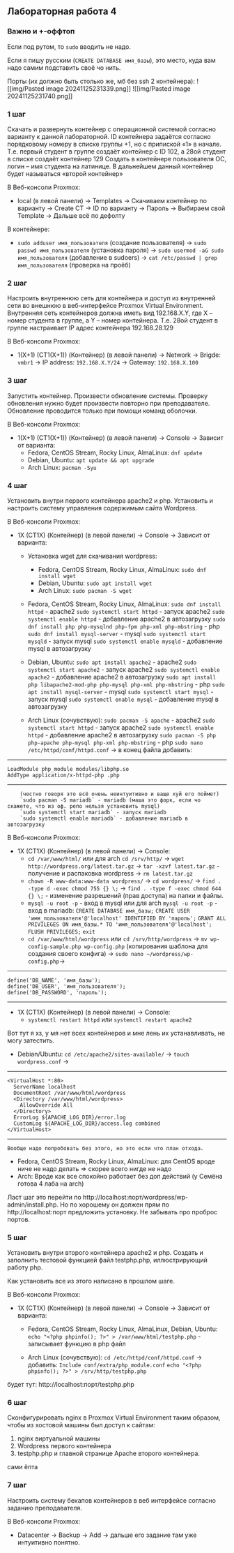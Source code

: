 ## Лабораторная работа 4

### Важно и +-оффтоп

Если под рутом, то `sudo` вводить не надо.

Если я пишу русским (`CREATE DATABASE имя_базы`), это место, куда вам надо самим подставить своё чо нить.

Порты (их должно быть столько же, мб без ssh 2 контейнера):
![[img/Pasted image 20241125231339.png]]
![[img/Pasted image 20241125231740.png]]
### 1 шаг

Скачать и развернуть контейнер с операционной системой согласно варианту к данной лабораторной. ID контейнера задаётся согласно порядковому номеру в списке группы +1, но с припиской «1» в начале. Т.е. первый студент в группе создаёт контейнер с ID 102, а 28ой студент в списке создаёт контейнер 129 Создать в контейнере пользователя ОС, логин – имя студента на латинице. В дальнейшем данный контейнер будет называться «второй контейнер»

В Веб-консоли Proxmox: 
- local (в левой панели) -> Templates -> Скачиваем контейнер по варианту -> Create CT -> ID по варианту -> Пароль -> Выбираем свой Template -> Дальше всё по дефолту

В контейнере:
- `sudo adduser имя_пользователя` (создание пользователя) -> `sudo passwd имя_пользователя` (установка пароля) -> `sudo usermod -aG sudo имя_пользователя` (добавление в sudoers) -> `cat /etc/passwd | grep имя_пользователя` (проверка на проёб)

### 2 шаг

Настроить внутреннюю сеть для контейнера и доступ из внутренней сети во внешнюю в веб-интерфейсе Proxmox Virtual Environment. Внутренняя сеть контейнеров должна иметь вид 192.168.X.Y, где X – номер студента в группе, а Y – номер контейнера. Т.е. 28ой студент в группе настраивает IP адрес контейнера 192.168.28.129

В Веб-консоли Proxmox:
- 1(X+1) (CT1(X+1)) (Контейнер) (в левой панели) -> Network -> Brigde: `vmbr1` -> IP address: `192.168.X.Y/24` -> Gateway: `192.168.X.100`

### 3 шаг 

Запустить контейнер. Произвести обновление системы. Проверку обновления нужно будет произвести повторно при преподавателе. Обновление проводится только при помощи команд оболочки.

В Веб-консоли Proxmox: 
- 1(X+1) (CT1(X+1)) (Контейнер) (в левой панели) -> Console -> Зависит от варианта:
	- Fedora, CentOS Stream, Rocky Linux, AlmaLinux: `dnf update`
	- Debian, Ubuntu: `apt update && apt upgrade`
	- Arch Linux: `pacman -Syu`

### 4 шаг

Установить внутри первого контейнера apache2 и php. Установить и настроить систему управления содержимым сайта Wordpress.

В Веб-консоли Proxmox: 
- 1X (CT1X) (Контейнер) (в левой панели) -> Console -> Зависит от варианта:
	- Установка wget для скачивания wordpress:
		- Fedora, CentOS Stream, Rocky Linux, AlmaLinux: `sudo dnf install wget`
		- Debian, Ubuntu: `sudo apt install wget`
		- Arch Linux: `sudo pacman -S wget`
		
	- Fedora, CentOS Stream, Rocky Linux, AlmaLinux:
		`sudo dnf install httpd` - apache2
		`sudo systemctl start httpd` - запуск apache2
		`sudo systemctl enable httpd` - добавление apache2 в автозагрузку
		`sudo dnf install php php-mysqlnd php-fpm php-xml php-mbstring` - php
		`sudo dnf install mysql-server` - mysql
		`sudo systemctl start mysqld` - запуск mysql
		`sudo systemctl enable mysqld` - добавление mysql в автозагрузку
		
	- Debian, Ubuntu:
		`sudo apt install apache2` - apache2
		`sudo systemctl start apache2` - запуск apache2
		`sudo systemctl enable apache2` - добавление apache2 в автозагрузку
		`sudo apt install php libapache2-mod-php php-mysql php-xml php-mbstring` - php
		`sudo apt install mysql-server` - mysql
		`sudo systemctl start mysql` - запуск mysql
		`sudo systemctl enable mysql` - добавление mysql в автозагрузку
		
	- Arch Linux (сочувствую):
		`sudo pacman -S apache` - apache2
		`sudo systemctl start httpd` - запуск apache2
		`sudo systemctl enable httpd` - добавление apache2 в автозагрузку
		`sudo pacman -S php php-apache php-mysql php-xml php-mbstring` - php
		`sudo nano /etc/httpd/conf/httpd.conf` -> в конец файла добавить: 
---
```
LoadModule php_module modules/libphp.so
AddType application/x-httpd-php .php
```
---
		(честно говоря это всё очень неинтуитивно и ваще хуй его поймет)
		`sudo pacman -S mariadb` - mariadb (маша это форк, если чо скажете, что из оф. репо нельзя установить mysql)
		`sudo systemctl start mariadb` - запуск mariadb
		`sudo systemctl enable mariadb` - добавление mariadb в автозагрузку

В Веб-консоли Proxmox: 
- 1X (CT1X) (Контейнер) (в левой панели) -> Console:
	- `cd /var/www/html/` или для arch `cd /srv/http/` -> `wget http://wordpress.org/latest.tar.gz` -> `tar -xzvf latest.tar.gz` - получение и распаковка wordpress -> `rm latest.tar.gz`
	- `chown -R www-data:www-data wordpress/` -> `cd wordpress/` -> `find . -type d -exec chmod 755 {} \;` -> `find . -type f -exec chmod 644 {} \;` - изменение разрешений (прав доступа) на папки и файлы.
	- `mysql -u root -p` - вход в mysql или для arch `mysql -u root -p` - вход в mariadb:
		`CREATE DATABASE имя_базы;`
		`CREATE USER 'имя_пользователя'@'localhost' IDENTIFIED BY 'пароль';`
		`GRANT ALL PRIVILEGES ON имя_базы.* TO 'имя_пользователя'@'localhost';`
		`FLUSH PRIVILEGES;`
		`exit`
	- `cd /var/www/html/wordpress` или `cd /srv/http/wordpress` -> `mv wp-config-sample.php wp-config.php` (копирования шаблона  для создания своего конфига) -> `sudo nano ~/wordpress/wp-config.php`->
---
```
define('DB_NAME', 'имя_базы');
define('DB_USER', 'имя_пользователя');
define('DB_PASSWORD', 'пароль');
```
---
- 1X (CT1X) (Контейнер) (в левой панели) -> Console:
	- `systemctl restart httpd` или `systemctl restart apache2`

Вот тут я хз, у мя нет всех контейнеров и мне лень их устанавливать, не могу затестить.
- Debian/Ubuntu:
	`cd /etc/apache2/sites-available/` -> `touch wordpress.conf` ->
---
```
<VirtualHost *:80>
  ServerName localhost
  DocumentRoot /var/www/html/wordpress
  <Directory /var/www/html/wordpress>
    AllowOverride All
  </Directory>
  ErrorLog ${APACHE_LOG_DIR}/error.log
  CustomLog ${APACHE_LOG_DIR}/access.log combined
</VirtualHost>
```
---
	Вообще надо попробовать без этого, но это если что план отхода.
- Fedora, CentOS Stream, Rocky Linux, AlmaLinux:
  для CentOS вроде ниче не надо делать => скорее всего нигде не надо
- Arch:
  Вроде как все спокойно работает без доп действий (у Семёна готова 4 лаба на arch)

Ласт шаг это перейти по http://localhost:порт/wordpress/wp-admin/install.php. Но по хорошему он должен прям по http://localhost:порт предложить установку. Не забывать про проброс портов.
### 5 шаг

Установить внутри второго контейнера apache2 и php. Создать и заполнить тестовой функцией файл testphp.php, иллюстрирующий работу php.

Как установить все из этого написано в прошлом шаге. 

В Веб-консоли Proxmox: 
- 1X (CT1X) (Контейнер) (в левой панели) -> Console -> Зависит от варианта:
	- Fedora, CentOS Stream, Rocky Linux, AlmaLinux, Debian, Ubuntu:
		`echo "<?php phpinfo(); ?>" > /var/www/html/testphp.php` - записывает функцию в php файл
		
	- Arch Linux (сочувствую):
		`cd /etc/httpd/conf/httpd.conf` -> добавить: `Include conf/extra/php_module.conf`
		`echo "<?php phpinfo(); ?>" > /srv/http/testphp.php`


будет тут: http://localhost:порт/testphp.php

### 6 шаг

Сконфигурировать nginx в Proxmox Virtual Environment таким образом, чтобы из хостовой машины был доступ к сайтам:
1. nginx виртуальной машины
2. Wordpress первого контейнера
3. testphp.php и главной странице Apache второго контейнера.

сами ёпта

### 7 шаг

Настроить систему бекапов контейнеров в веб интерфейсе согласно заданию преподавателя.

В Веб-консоли Proxmox: 
- Datacenter -> Backup -> Add -> дальше его задание там уже интуитивно понятно.
